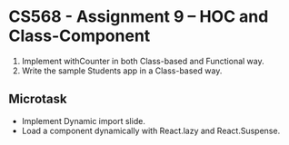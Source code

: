 # CS568 - Assignment 9 – HOC and Class-Component

1. Implement withCounter in both Class-based and Functional way.
2. Write the sample Students app in a Class-based way.

## Microtask
* Implement Dynamic import slide.
* Load a component dynamically with React.lazy and React.Suspense.

